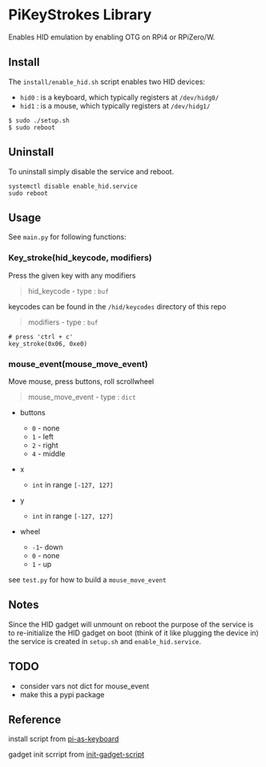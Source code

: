 # PiKeyStrokes Library
Enables HID emulation by enabling OTG on RPi4 or RPiZero/W.

## Install
The `install/enable_hid.sh` script enables two HID devices:
- `hid0` : is a keyboard, which typically registers at `/dev/hidg0/`
- `hid1` : is a mouse, which typically registers at `/dev/hidg1/`

```
$ sudo ./setup.sh
$ sudo reboot
```

## Uninstall
To uninstall simply disable the service and reboot. 
```
systemctl disable enable_hid.service
sudo reboot
```

## Usage
See `main.py` for following functions: 

### Key_stroke(hid_keycode, modifiers)
Press the given key with any modifiers

> hid_keycode - type : `buf`

keycodes can be found in the `/hid/keycodes` directory of this repo

> modifiers - type : `buf`


```
# press 'ctrl + c'
key_stroke(0x06, 0xe0)
```

### mouse_event(mouse_move_event)
Move mouse, press buttons, roll scrollwheel
> mouse_move_event - type : `dict`
- buttons
    - `0` - none
    - `1` - left 
    - `2` - right 
    - `4` - middle
- x
    - `int` in range `[-127, 127]`
- y
    - `int` in range `[-127, 127]`

- wheel 
    - `-1`- down
    - `0` - none
    - `1` - up

see `test.py` for how to build a `mouse_move_event`

## Notes

Since the HID gadget will unmount on reboot the purpose of the service is to re-initialize the HID gadget on boot (think of it like plugging the device in) the service is created in `setup.sh` and `enable_hid.service`.

## TODO
- consider vars not dict for mouse_event
- make this a pypi package

## Reference
install script from [pi-as-keyboard](https://github.com/c4software/pi-as-keyboard)

gadget init scrript from [init-gadget-script](https://github.com/mtlynch/tinypilot/blob/master/scripts/usb-gadget/init-usb-gadget)